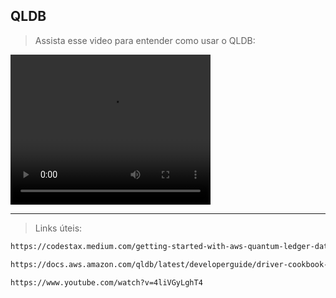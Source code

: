 ## QLDB

> Assista esse video para entender como usar o QLDB:

<video width="320" height="240" controls>
  <source src="https://www.youtube.com/watch?v=4liVGyLghT4" type="video/mp4">
Your browser does not support the video tag.
</video>

---

> Links úteis:

```bash
https://codestax.medium.com/getting-started-with-aws-quantum-ledger-database-418b52aadbeb
```

```bash
https://docs.aws.amazon.com/qldb/latest/developerguide/driver-cookbook-nodejs.html#cookbook-nodejs.crud.inserting
```

```bash
https://www.youtube.com/watch?v=4liVGyLghT4
```
